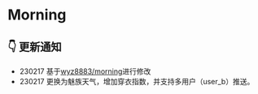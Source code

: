 # Morning

## :point_down: 更新通知

* 230217 基于[wyz8883/morning](https://github.com/wyz8883/morning)进行修改
* 230217 更换为魅族天气，增加穿衣指数，并支持多用户（user_b）推送。


